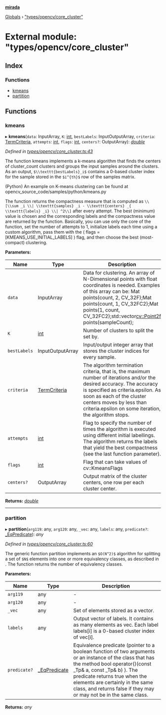**[mirada](../README.md)**

[Globals](../README.md) › ["types/opencv/core_cluster"](_types_opencv_core_cluster_.md)

# External module: "types/opencv/core_cluster"

## Index

### Functions

* [kmeans](_types_opencv_core_cluster_.md#kmeans)
* [partition](_types_opencv_core_cluster_.md#partition)

## Functions

###  kmeans

▸ **kmeans**(`data`: InputArray, `K`: [int](_types_opencv__hacks_.md#int), `bestLabels`: InputOutputArray, `criteria`: [TermCriteria](../classes/_types_opencv__hacks_.termcriteria.md), `attempts`: [int](_types_opencv__hacks_.md#int), `flags`: [int](_types_opencv__hacks_.md#int), `centers?`: OutputArray): *[double](_types_opencv__hacks_.md#double)*

*Defined in [types/opencv/core_cluster.ts:43](https://github.com/cancerberoSgx/mirada/blob/170e57c/mirada/src/types/opencv/core_cluster.ts#L43)*

The function kmeans implements a k-means algorithm that finds the centers of cluster_count clusters
and groups the input samples around the clusters. As an output, `$\\texttt{bestLabels}_i$` contains
a 0-based cluster index for the sample stored in the `$i^{th}$` row of the samples matrix.

(Python) An example on K-means clustering can be found at
opencv_source_code/samples/python/kmeans.py

The function returns the compactness measure that is computed as `\\[\\sum _i \\| \\texttt{samples}
_i - \\texttt{centers} _{ \\texttt{labels} _i} \\| ^2\\]` after every attempt. The best (minimum)
value is chosen and the corresponding labels and the compactness value are returned by the function.
Basically, you can use only the core of the function, set the number of attempts to 1, initialize
labels each time using a custom algorithm, pass them with the ( flags = [KMEANS_USE_INITIAL_LABELS]
) flag, and then choose the best (most-compact) clustering.

**Parameters:**

Name | Type | Description |
------ | ------ | ------ |
`data` | InputArray | Data for clustering. An array of N-Dimensional points with float coordinates is needed. Examples of this array can be: Mat points(count, 2, CV_32F);Mat points(count, 1, CV_32FC2);Mat points(1, count, CV_32FC2);std::vector<cv::Point2f> points(sampleCount);  |
`K` | [int](_types_opencv__hacks_.md#int) | Number of clusters to split the set by.  |
`bestLabels` | InputOutputArray | Input/output integer array that stores the cluster indices for every sample.  |
`criteria` | [TermCriteria](../classes/_types_opencv__hacks_.termcriteria.md) | The algorithm termination criteria, that is, the maximum number of iterations and/or the desired accuracy. The accuracy is specified as criteria.epsilon. As soon as each of the cluster centers moves by less than criteria.epsilon on some iteration, the algorithm stops.  |
`attempts` | [int](_types_opencv__hacks_.md#int) | Flag to specify the number of times the algorithm is executed using different initial labellings. The algorithm returns the labels that yield the best compactness (see the last function parameter).  |
`flags` | [int](_types_opencv__hacks_.md#int) | Flag that can take values of cv::KmeansFlags  |
`centers?` | OutputArray | Output matrix of the cluster centers, one row per each cluster center.  |

**Returns:** *[double](_types_opencv__hacks_.md#double)*

___

###  partition

▸ **partition**(`arg119`: any, `arg120`: any, `_vec`: any, `labels`: any, `predicate?`: [_EqPredicate](_types_opencv__hacks_.md#_eqpredicate)): *any*

*Defined in [types/opencv/core_cluster.ts:60](https://github.com/cancerberoSgx/mirada/blob/170e57c/mirada/src/types/opencv/core_cluster.ts#L60)*

The generic function partition implements an `$O(N^2)$` algorithm for splitting a set of `$N$`
elements into one or more equivalency classes, as described in  . The function returns the number of
equivalency classes.

**Parameters:**

Name | Type | Description |
------ | ------ | ------ |
`arg119` | any | - |
`arg120` | any | - |
`_vec` | any | Set of elements stored as a vector.  |
`labels` | any | Output vector of labels. It contains as many elements as vec. Each label labels[i] is a 0-based cluster index of vec[i].  |
`predicate?` | [_EqPredicate](_types_opencv__hacks_.md#_eqpredicate) | Equivalence predicate (pointer to a boolean function of two arguments or an instance of the class that has the method bool operator()(const _Tp& a, const _Tp& b) ). The predicate returns true when the elements are certainly in the same class, and returns false if they may or may not be in the same class.  |

**Returns:** *any*